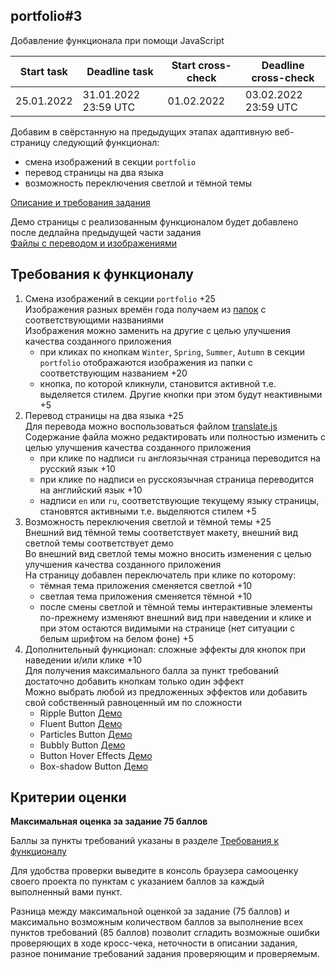 ## portfolio#3
Добавление функционала при помощи JavaScript

| Start task | Deadline task        | Start cross-check | Deadline cross-check |
|------------|----------------------|-------------------|----------------------|
| 25.01.2022 | 31.01.2022 23:59 UTC | 01.02.2022        | 03.02.2022 23:59 UTC |

Добавим в свёрстанную на предыдущих этапах адаптивную веб-страницу следующий функционал:
- смена изображений в секции `portfolio`
- перевод страницы на два языка
- возможность переключения светлой и тёмной темы

[Описание и требования задания](portfolio.md)

Демо страницы с реализованным функционалом будет добавлено после дедлайна предыдущей части задания  
[Файлы с переводом и изображениями](https://github.com/rolling-scopes-school/stage1-tasks/tree/portfolio-stage0)

## Требования к функционалу
1. Смена изображений в секции `portfolio` +25  
   Изображения разных времён года получаем из [папок](https://github.com/rolling-scopes-school/stage1-tasks/tree/portfolio-stage0/assets/img) с соответствующими названиями  
   Изображения можно заменить на другие с целью улучшения качества созданного приложения
   - при кликах по кнопкам `Winter`, `Spring`, `Summer`, `Autumn` в секции `portfolio` отображаются изображения из папки с соответствующим названием +20
   - кнопка, по которой кликнули, становится активной т.е. выделяется стилем. Другие кнопки при этом будут неактивными +5
2. Перевод страницы на два языка +25  
   Для перевода можно воспользоваться файлом [translate.js](https://github.com/rolling-scopes-school/stage1-tasks/blob/portfolio-stage0/translate.js)  
   Содержание файла можно редактировать или полностью изменить с целью улучшения качества созданного приложения
   - при клике по надписи `ru` англоязычная страница переводится на русский язык +10
   - при клике по надписи `en` русскоязычная страница переводится на английский язык +10
   - надписи `en` или `ru`, соответствующие текущему языку страницы, становятся активными т.е. выделяются стилем +5
3. Возможность переключения светлой и тёмной темы +25  
   Внешний вид тёмной темы соответствует макету, внешний вид светлой темы соответствует демо  
   Во внешний вид светлой темы можно вносить изменения с целью улучшения качества созданного приложения  
   На страницу добавлен переключатель при клике по которому: 
   - тёмная тема приложения сменяется светлой +10
   - светлая тема приложения сменяется тёмной +10
   - после смены светлой и тёмной темы интерактивные элементы по-прежнему изменяют внешний вид при наведении и клике и при этом остаются видимыми на странице (нет ситуации с белым шрифтом на белом фоне) +5
4. Дополнительный функционал: сложные эффекты для кнопок при наведении и/или клике +10  
   Для получения максимального балла за пункт требований достаточно добавить кнопкам только один эффект  
   Можно выбрать любой из предложенных эффектов или добавить свой собственный равноценный им по сложности      
   - Ripple Button [Демо](https://irinainina.github.io/50projects50days/button-ripple-effect/)
   - Fluent Button [Демо](https://codepen.io/d2phap/full/rpJEaK)
   - Particles Button [Демо](https://codepen.io/chandrashekhar/pen/JLxvBG)
   - Bubbly Button [Демо](https://codepen.io/irinainina/pen/XWJmajM)
   - Button Hover Effects [Демо](https://codepen.io/kjbrum/pen/wBBLXx)
   - Box-shadow Button [Демо](https://codepen.io/wwer91/pen/wRWJme)

## Критерии оценки

**Максимальная оценка за задание 75 баллов**  

Баллы за пункты требований указаны в разделе [Требования к функционалу](#требования-к-функционалу)

Для удобства проверки выведите в консоль браузера самооценку своего проекта по пунктам с указанием баллов за каждый выполненный вами пункт.

Разница между максимальной оценкой за задание (75 баллов) и максимально возможным количеством баллов за выполнение всех пунктов требований (85 баллов) позволит сгладить возможные ошибки проверяющих в ходе кросс-чека, неточности в описании задания, разное понимание требований задания проверяющим и проверяемым.